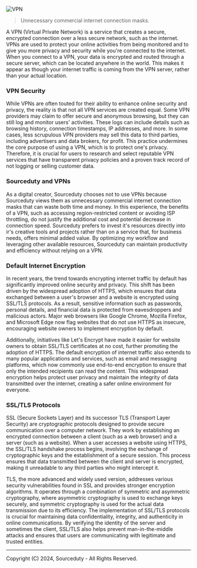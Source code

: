 ![VPN](https://github.com/sourceduty/VPN/assets/123030236/dc7b2c28-b1bb-469e-a9de-3da75e70da1a)

> Unnecessary commercial internet connection masks.

A VPN (Virtual Private Network) is a service that creates a secure, encrypted connection over a less secure network, such as the internet. VPNs are used to protect your online activities from being monitored and to give you more privacy and security while you're connected to the internet. When you connect to a VPN, your data is encrypted and routed through a secure server, which can be located anywhere in the world. This makes it appear as though your internet traffic is coming from the VPN server, rather than your actual location.

### VPN Security

While VPNs are often touted for their ability to enhance online security and privacy, the reality is that not all VPN services are created equal. Some VPN providers may claim to offer secure and anonymous browsing, but they can still log and monitor users' activities. These logs can include details such as browsing history, connection timestamps, IP addresses, and more. In some cases, less scrupulous VPN providers may sell this data to third parties, including advertisers and data brokers, for profit. This practice undermines the core purpose of using a VPN, which is to protect one's privacy. Therefore, it is crucial for users to research and select reputable VPN services that have transparent privacy policies and a proven track record of not logging or selling customer data.

### Sourceduty and VPNs

As a digital creator, Sourceduty chooses not to use VPNs because Sourceduty views them as unnecessary commercial internet connection masks that can waste both time and money. In this experience, the benefits of a VPN, such as accessing region-restricted content or avoiding ISP throttling, do not justify the additional cost and potential decrease in connection speed. Sourceduty prefers to invest it's resources directly into ir's creative tools and projects rather than on a service that, for business needs, offers minimal added value. By optimizing my workflow and leveraging other available resources, Sourceduty can maintain productivity and efficiency without relying on a VPN.

### Default Internet Encryption

In recent years, the trend towards encrypting internet traffic by default has significantly improved online security and privacy. This shift has been driven by the widespread adoption of HTTPS, which ensures that data exchanged between a user's browser and a website is encrypted using SSL/TLS protocols. As a result, sensitive information such as passwords, personal details, and financial data is protected from eavesdroppers and malicious actors. Major web browsers like Google Chrome, Mozilla Firefox, and Microsoft Edge now flag websites that do not use HTTPS as insecure, encouraging website owners to implement encryption by default.

Additionally, initiatives like Let's Encrypt have made it easier for website owners to obtain SSL/TLS certificates at no cost, further promoting the adoption of HTTPS. The default encryption of internet traffic also extends to many popular applications and services, such as email and messaging platforms, which now commonly use end-to-end encryption to ensure that only the intended recipients can read the content. This widespread encryption helps protect user privacy and maintain the integrity of data transmitted over the internet, creating a safer online environment for everyone.

### SSL/TLS Protocols

SSL (Secure Sockets Layer) and its successor TLS (Transport Layer Security) are cryptographic protocols designed to provide secure communication over a computer network. They work by establishing an encrypted connection between a client (such as a web browser) and a server (such as a website). When a user accesses a website using HTTPS, the SSL/TLS handshake process begins, involving the exchange of cryptographic keys and the establishment of a secure session. This process ensures that data transmitted between the client and server is encrypted, making it unreadable to any third parties who might intercept it.

TLS, the more advanced and widely used version, addresses various security vulnerabilities found in SSL and provides stronger encryption algorithms. It operates through a combination of symmetric and asymmetric cryptography, where asymmetric cryptography is used to exchange keys securely, and symmetric cryptography is used for the actual data transmission due to its efficiency. The implementation of SSL/TLS protocols is crucial for maintaining data confidentiality, integrity, and authenticity in online communications. By verifying the identity of the server and sometimes the client, SSL/TLS also helps prevent man-in-the-middle attacks and ensures that users are communicating with legitimate and trusted entities.

***
Copyright (C) 2024, Sourceduty - All Rights Reserved.
